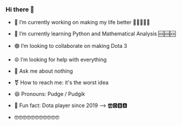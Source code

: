 ### Hi there 👋


- 🗿 I’m currently working on making my life better 🧡💛💚💙💜
- 🔣 I’m currently learning Python and Mathematical Analysis 🆘🆘🆘
- 🟣 I’m looking to collaborate on making Dota 3
- ☮ I’m looking for help with everything
- 💬 Ask me about nothing
- ⚧ How to reach me: it's the worst idea
- 😄 Pronouns: Pudge / Pudgik
- 🤡 Fun fact: Dota player since 2019
--> 🆎🅾🅱🅰
  
- 🤓🤓🤓🤓🤓🤓🤓🤓🤓🤓🤓
